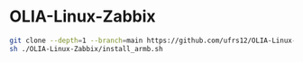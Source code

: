 # OLIA-Linux-Zabbix


```bash
git clone --depth=1 --branch=main https://github.com/ufrs12/OLIA-Linux-Zabbix
sh ./OLIA-Linux-Zabbix/install_armb.sh
```